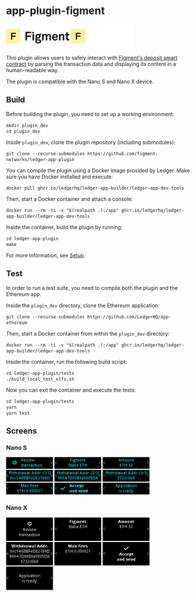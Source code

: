 # app-plugin-figment

<img src="assets/figment-logo-light.png#gh-light-mode-only" width="173" height="67">
<img src="assets/figment-logo-dark.png#gh-dark-mode-only" width="173" height="67">

This plugin allows users to safely interact with [Figment's deposit smart contract](https://etherscan.io/address/0xf0075b3cf8953d3e23b0ef65960913fd97eb5227) by parsing the transaction data and displaying its content in a human-readable way.

The plugin is compatible with the Nano S and Nano X device.

## Build

Before building the plugin, you need to set up a working environment:

```shell
mkdir plugin_dev
cd plugin_dev
```

Inside `plugin_dev`, clone the plugin repository (including submodules):

```shell
git clone --recurse-submodules https://github.com/figment-networks/ledger-app-plugin
```

You can compile the plugin using a Docker image provided by Ledger.
Make sure you have Docker installed and execute:

```shell
docker pull ghcr.io/ledgerhq/ledger-app-builder/ledger-app-dev-tools
```

Then, start a Docker container and attach a console:

```shell
docker run --rm -ti -v "$(realpath .):/app" ghcr.io/ledgerhq/ledger-app-builder/ledger-app-dev-tools
```

Inside the container, build the plugin by running:

```shell
cd ledger-app-plugin
make
```

For more information, see [Setup](https://developers.ledger.com/docs/dapp/embedded-plugin/environment-setup/).

## Test

In order to run a test suite, you need to compile both the plugin and the Ethereum app.

Inside the `plugin_dev` directory, clone the Ethereum application:

```shell
git clone --recurse-submodules https://github.com/LedgerHQ/app-ethereum
```

Then, start a Docker container from within the `plugin_dev` directory:

```shell
docker run --rm -ti -v "$(realpath .):/app" ghcr.io/ledgerhq/ledger-app-builder/ledger-app-dev-tools
```

Inside the container, run the following build script:

```shell
cd ledger-app-plugin/tests
./build_local_test_elfs.sh
```

Now you can exit the container and execute the tests:

```shell
cd ledger-app-plugin/tests
yarn
yarn test
```

## Screens

### Nano S

![](tests/snapshots/nanos_deposit/single_validator/00000.png)
![](tests/snapshots/nanos_deposit/single_validator/00001.png)
![](tests/snapshots/nanos_deposit/single_validator/00002.png)
![](tests/snapshots/nanos_deposit/single_validator/00003.png)
![](tests/snapshots/nanos_deposit/single_validator/00004.png)
![](tests/snapshots/nanos_deposit/single_validator/00005.png)
![](tests/snapshots/nanos_deposit/single_validator/00006.png)
![](tests/snapshots/nanos_deposit/single_validator/00007.png)
![](tests/snapshots/nanos_deposit/single_validator/00008.png)

### Nano X

![](tests/snapshots/nanox_deposit/single_validator/00000.png)
![](tests/snapshots/nanox_deposit/single_validator/00001.png)
![](tests/snapshots/nanox_deposit/single_validator/00002.png)
![](tests/snapshots/nanox_deposit/single_validator/00003.png)
![](tests/snapshots/nanox_deposit/single_validator/00004.png)
![](tests/snapshots/nanox_deposit/single_validator/00005.png)
![](tests/snapshots/nanox_deposit/single_validator/00006.png)
